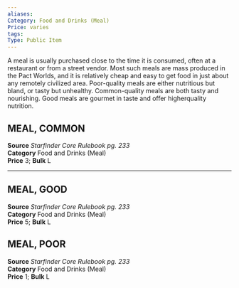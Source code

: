 ```yaml
---
aliases: 
Category: Food and Drinks (Meal)  
Price: varies 
tags: 
Type: Public Item
---
```

A meal is usually purchased close to the time it is consumed, often at a restaurant or from a street vendor. Most such meals are mass produced in the Pact Worlds, and it is relatively cheap and easy to get food in just about any remotely civilized area. Poor-quality meals are either nutritious but bland, or tasty but unhealthy. Common-quality meals are both tasty and nourishing. Good meals are gourmet in taste and offer higherquality nutrition.  

##  MEAL, COMMON

**Source** _Starfinder Core Rulebook pg. 233_  
**Category** Food and Drinks (Meal)  
**Price** 3; **Bulk** L

---

##  MEAL, GOOD

**Source** _Starfinder Core Rulebook pg. 233_  
**Category** Food and Drinks (Meal)  
**Price** 5; **Bulk** L

##  MEAL, POOR

**Source** _Starfinder Core Rulebook pg. 233_  
**Category** Food and Drinks (Meal)  
**Price** 1; **Bulk** L
